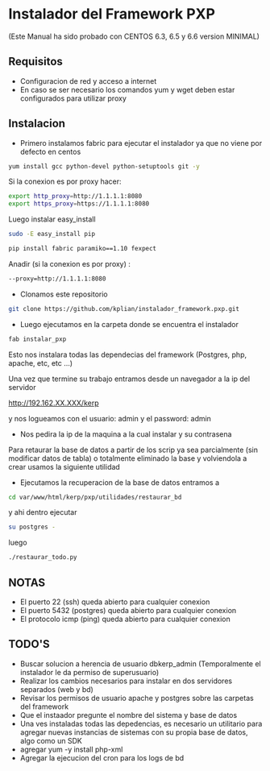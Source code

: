 Instalador del Framework PXP
===============================

(Este Manual ha sido probado con CENTOS 6.3, 6.5 y 6.6 version MINIMAL) 

Requisitos
-----------

* Configuracion de red y acceso a internet
* En caso se ser necesario los comandos yum y wget deben estar configurados para utilizar proxy

Instalacion
------------

* Primero instalamos fabric para ejecutar el instalador ya que no viene por defecto en centos

```sh
yum install gcc python-devel python-setuptools git -y
```
Si la conexion es por proxy hacer:

```sh
export http_proxy=http://1.1.1.1:8080
export https_proxy=https://1.1.1.1:8080
```
Luego instalar easy_install

```sh
sudo -E easy_install pip
```

```sh
pip install fabric paramiko==1.10 fexpect
```
Anadir (si la conexion es por proxy) :

```sh
--proxy=http://1.1.1.1:8080
```

* Clonamos este repositorio

```sh
git clone https://github.com/kplian/instalador_framework.pxp.git
```
* Luego ejecutamos en la carpeta donde se encuentra el instalador

```sh 
fab instalar_pxp
```

Esto nos instalara todas las dependecias del framework (Postgres, php, apache, etc, etc ...)

Una vez que termine su trabajo entramos desde un navegador a la ip del servidor 

http://192.162.XX.XXX/kerp   

y nos logueamos con el usuario: admin  y el  password:  admin

* Nos pedira la ip de la maquina a la cual instalar y su contrasena


Para retaurar la base de datos a partir de los scrip ya sea parcialmente  (sin modificar datos de tabla) o totalmente eliminado la base y volviendola a crear usamos la siguiente utilidad


* Ejecutamos la recuperacion de la base de datos entramos a 

```sh 
cd var/www/html/kerp/pxp/utilidades/restaurar_bd
```

y ahi dentro ejecutar 

```sh 
su postgres -
```

luego

```sh
./restaurar_todo.py
```

NOTAS
-------
* El puerto 22 (ssh) queda abierto para cualquier conexion
* El puerto 5432 (postgres) queda abierto para cualquier conexion
* El protocolo icmp (ping) queda abierto para cualquier conexion


TODO'S
-------

* Buscar solucion a herencia de usuario dbkerp_admin (Temporalmente el instalador le da permiso de superusuario)
* Realizar los cambios necesarios para instalar en dos servidores separados (web y bd)
* Revisar los permisos de usuario apache y postgres sobre las carpetas del framework
* Que el instaador pregunte el nombre del sistema y base de datos
* Una ves instaladas todas las depedencias, es necesario un utilitario para agregar nuevas instancias de sistemas con su propia base de datos,   algo como un SDK
* agregar yum -y install php-xml
* Agregar la ejecucion del cron para los logs de bd
